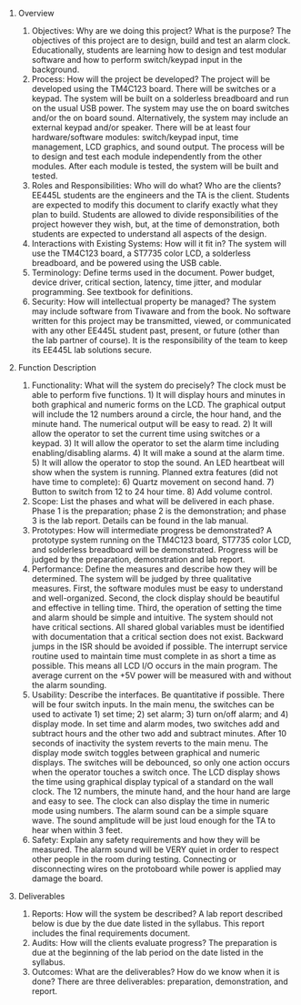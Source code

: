 1. Overview
    1. Objectives: Why are we doing this project? What is the purpose?
		The objectives of this project are to design, build and test an alarm clock. Educationally, students are learning how to design and test modular software and how to perform switch/keypad input in the background.
    2. Process: How will the project be developed?
The project will be developed using the TM4C123 board. There will be switches or a keypad. The system will be built on a solderless breadboard and run on the usual USB power. The system may use the on board switches and/or the on board sound. Alternatively, the system may include an external keypad and/or speaker. There will be at least four hardware/software modules: switch/keypad input, time management, LCD graphics, and sound output. The process will be to design and test each module independently from the other modules. After each module is tested, the system will be built and tested.
    3. Roles and Responsibilities: Who will do what?  Who are the clients?
EE445L students are the engineers and the TA is the client. Students are expected to modify this document to clarify exactly what they plan to build. Students are allowed to divide responsibilities of the project however they wish, but, at the time of demonstration, both students are expected to understand all aspects of the design.
    4. Interactions with Existing Systems: How will it fit in?
The system will use the TM4C123 board, a ST7735 color LCD, a solderless breadboard, and be powered using the USB cable.
    5. Terminology: Define terms used in the document.
Power budget, device driver, critical section, latency, time jitter, and modular programming. See textbook for definitions.
    6. Security: How will intellectual property be managed?
The system may include software from Tivaware and from the book. No software written for this project may be transmitted, viewed, or communicated with any other EE445L student past, present, or future (other than the lab partner of course). It is the responsibility of the team to keep its EE445L lab solutions secure.

2. Function Description
    1. Functionality: What will the system do precisely?
The clock must be able to perform five functions. 1) It will display hours and minutes in both graphical and numeric forms on the LCD. The graphical output will include the 12 numbers around a circle, the hour hand, and the minute hand. The numerical output will be easy to read. 2) It will allow the operator to set the current time using switches or a keypad. 3) It will allow the operator to set the alarm time including enabling/disabling alarms. 4) It will make a sound at the alarm time. 5) It will allow the operator to stop the sound. An LED heartbeat will show when the system is running. Planned extra features (did not have time to complete): 6) Quartz movement on second hand. 7) Button to switch from 12 to 24 hour time. 8) Add volume control.
    2. Scope: List the phases and what will be delivered in each phase.
Phase 1 is the preparation; phase 2 is the demonstration; and phase 3 is the lab report. Details can be found in the lab manual.
    3. Prototypes: How will intermediate progress be demonstrated?
A prototype system running on the TM4C123 board, ST7735 color LCD, and solderless breadboard will be demonstrated. Progress will be judged by the preparation, demonstration and lab report.
    4. Performance: Define the measures and describe how they will be determined.
The system will be judged by three qualitative measures. First, the software modules must be easy to understand and well-organized. Second, the clock display should be beautiful and effective in telling time. Third, the operation of setting the time and alarm should be simple and intuitive. The system should not have critical sections. All shared global variables must be identified with documentation that a critical section does not exist. Backward jumps in the ISR should be avoided if possible. The interrupt service routine used to maintain time must complete in as short a time as possible. This means all LCD I/O occurs in the main program. The average current on the +5V power will be measured with and without the alarm sounding.
    5. Usability: Describe the interfaces. Be quantitative if possible.
There will be four switch inputs. In the main menu, the switches can be used to activate 1) set time; 2) set alarm; 3) turn on/off alarm; and 4) display mode. In set time and alarm modes, two switches add and subtract hours and the other two add and subtract minutes. After 10 seconds of inactivity the system reverts to the main menu. The display mode switch toggles between graphical and numeric displays. The switches will be debounced, so only one action occurs when the operator touches a switch once.
The LCD display shows the time using graphical display typical of a standard on the wall clock. The 12 numbers, the minute hand, and the hour hand are large and easy to see. The clock can also display the time in numeric mode using numbers.
The alarm sound can be a simple square wave. The sound amplitude will be just loud enough for the TA to hear when within 3 feet.
    6. Safety: Explain any safety requirements and how they will be measured.
​The alarm sound will be VERY quiet in order to respect other people in the room during testing. Connecting or disconnecting wires on the protoboard while power is applied may damage the board.
 
3. Deliverables
    1. Reports: How will the system be described?
A lab report described below is due by the due date listed in the syllabus. This report includes the final requirements document.
    2. Audits: How will the clients evaluate progress?
The preparation is due at the beginning of the lab period on the date listed in the syllabus.
    3. Outcomes: What are the deliverables? How do we know when it is done?
There are three deliverables: preparation, demonstration, and report.
